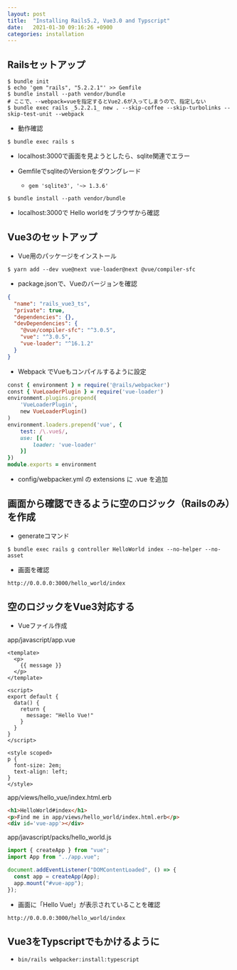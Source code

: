 ```yaml
---
layout: post
title:  "Installing Rails5.2, Vue3.0 and Typscript"
date:   2021-01-30 09:16:26 +0900
categories: installation
---
```


## Railsセットアップ

```shell
$ bundle init
$ echo 'gem "rails", "5.2.2.1"' >> Gemfile
$ bundle install --path vendor/bundle
# ここで、--webpack=vueを指定するとVue2.6が入ってしまうので、指定しない
$ bundle exec rails _5.2.2.1_ new . --skip-coffee --skip-turbolinks --skip-test-unit --webpack
```

- 動作確認

```shell
$ bundle exec rails s
```

- localhost:3000で画面を見ようとしたら、sqlite関連でエラー

- GemfileでsqliteのVersionをダウングレード
    - `gem 'sqlite3', '~> 1.3.6'`

```shell
$ bundle install --path vendor/bundle
```

- localhost:3000で Hello worldをブラウザから確認

## Vue3のセットアップ

- Vue用のパッケージをインストール

```shell
$ yarn add --dev vue@next vue-loader@next @vue/compiler-sfc
```
- package.jsonで、Vueのバージョンを確認

```json
{
  "name": "rails_vue3_ts",
  "private": true,
  "dependencies": {},
  "devDependencies": {
    "@vue/compiler-sfc": "^3.0.5",
    "vue": "^3.0.5",
    "vue-loader": "^16.1.2"
  }
}
```

- Webpack でVueもコンパイルするように設定

```ruby
const { environment } = require('@rails/webpacker')
const { VueLoaderPlugin } = require('vue-loader')
environment.plugins.prepend(
    'VueLoaderPlugin',
    new VueLoaderPlugin()
)
environment.loaders.prepend('vue', {
    test: /\.vue$/,
    use: [{
        loader: 'vue-loader'
    }]
})
module.exports = environment
```
- config/webpacker.yml の extensions に .vue を追加

## 画面から確認できるように空のロジック（Railsのみ）を作成

- generateコマンド

```shell
$ bundle exec rails g controller HelloWorld index --no-helper --no-asset
```

- 画面を確認

```
http://0.0.0.0:3000/hello_world/index
```

## 空のロジックをVue3対応する

- Vueファイル作成

app/javascript/app.vue

```vue
<template>
  <p>
    {{ message }}
  </p>
</template>

<script>
export default {
  data() {
    return {
      message: "Hello Vue!"
    }
  }
}
</script>

<style scoped>
p {
  font-size: 2em;
  text-align: left;
}
</style>
```

app/views/hello_vue/index.html.erb

```html
<h1>HelloWorld#index</h1>
<p>Find me in app/views/hello_world/index.html.erb</p>
<div id='vue-app'></div>
```

app/javascript/packs/hello_world.js

```js
import { createApp } from "vue";
import App from "../app.vue";

document.addEventListener("DOMContentLoaded", () => {
  const app = createApp(App);
  app.mount("#vue-app");
});
```

- 画面に「Hello Vue!」が表示されていることを確認

```
http://0.0.0.0:3000/hello_world/index
```

## Vue3をTypscriptでもかけるように

- `bin/rails webpacker:install:typescript`

